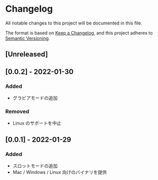 # Changelog

All notable changes to this project will be documented in this file.

The format is based on [Keep a Changelog](https://keepachangelog.com/en/1.0.0/),
and this project adheres to [Semantic Versioning](https://semver.org/spec/v2.0.0.html).

## [Unreleased]

## [0.0.2] - 2022-01-30

### Added

- グラビアモードの追加

### Removed

- Linux のサポートを中止

## [0.0.1] - 2022-01-29

### Added

- スロットモードの追加
- Mac / Windows / Linux 向けのバイナリを提供

